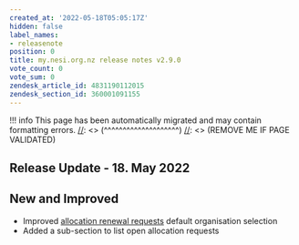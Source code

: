 ```yaml
---
created_at: '2022-05-18T05:05:17Z'
hidden: false
label_names:
- releasenote
position: 0
title: my.nesi.org.nz release notes v2.9.0
vote_count: 0
vote_sum: 0
zendesk_article_id: 4831190112015
zendesk_section_id: 360001091155
---
```




[//]: <> (REMOVE ME IF PAGE VALIDATED)
[//]: <> (vvvvvvvvvvvvvvvvvvvv)
!!! info
    This page has been automatically migrated and may contain formatting errors.
[//]: <> (^^^^^^^^^^^^^^^^^^^^)
[//]: <> (REMOVE ME IF PAGE VALIDATED)

<h2 id="ReleaseNotes-ReleaseUpdate-11.July2019">Release Update - 18. May 2022</h2>
<h2 id="ReleaseNotes-NewandImproved">New and Improved</h2>
<ul>
<li>Improved<span> </span><a href="https://support.nesi.org.nz/hc/en-gb/articles/4600222769295" target="_blank" rel="noopener"><span>allocation renewal requests</span></a><span> </span>default organisation selection</li>
<li>Added a sub-section to list open allocation requests</li>
</ul>